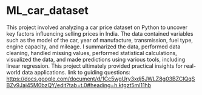 # ML_car_dataset
This project involved analyzing a car price dataset on Python to uncover key factors influencing selling prices in India. The data contained variables such as the model of the car, year of manufacture, transmission, fuel type, engine capacity, and mileage. I summarized the data, performed data cleaning, handled missing values, performed statistical calculations, visualized the data, and made predictions using various tools, including linear regression. This project ultimately provided practical insights for real-world data applications.
link to guiding questions: https://docs.google.com/document/d/1Cc5wgUry3xdj5JWLZ8g03BZCIQqSBZv9Jaj45M0bzQY/edit?tab=t.0#heading=h.ktgzt5ml11hb
